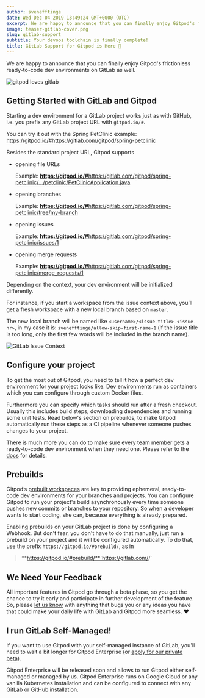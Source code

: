 ```yaml
---
author: svenefftinge
date: Wed Dec 04 2019 13:49:24 GMT+0000 (UTC)
excerpt: We are happy to announce that you can finally enjoy Gitpod's frictionless ready-to-code dev environments on GitLab as well.
image: teaser-gitlab-cover.png
slug: gitlab-support
subtitle: Your devops toolchain is finally complete!
title: GitLab Support for Gitpod is Here 🎉
---
```


<script context="module">
  export const prerender = true;
</script>

We are happy to announce that you can finally enjoy Gitpod's frictionless ready-to-code dev environments on GitLab as well.

![gitpod loves gitlab](../../../static/images/blog/gitlab-support/teaser-gitlab-gitpod.jpg)

<h2 class="h1">Getting Started with GitLab and Gitpod</h2>

Starting a dev environment for a GitLab project works just as with GitHub, i.e. you prefix any GitLab project URL with `gitpod.io/#`.

You can try it out with the Spring PetClinic example:
https://gitpod.io/#https://gitlab.com/gitpod/spring-petclinic

Besides the standard project URL, Gitpod supports

- opening file URLs

  <p>Example: <a href="https://gitpod.io/#https://gitlab.com/gitpod/spring-petclinic/blob/master/src/main/java/org/springframework/samples/petclinic/PetClinicApplication.java" target="blank"><b style="font-weight:700;">https://gitpod.io/#</b>https://gitlab.com/gitpod/spring-petclinic/.../petclinic/PetClinicApplication.java</a></p>

- opening branches

  <p>Example: <a href="https://gitpod.io/#https://gitlab.com/gitpod/spring-petclinic/tree/my-branch" target="blank"><b style="font-weight:700;">https://gitpod.io/#</b>https://gitlab.com/gitpod/spring-petclinic/tree/my-branch</a></p>

- opening issues

  <p>Example: <a href="https://gitpod.io/#https://gitlab.com/gitpod/spring-petclinic/issues/1" target="blank"><b style="font-weight:700;">https://gitpod.io/#</b>https://gitlab.com/gitpod/spring-petclinic/issues/1</a></p>

- opening merge requests

  <p>Example: <a href="https://gitpod.io/#https://gitlab.com/gitpod/spring-petclinic/merge_requests/1" target="blank"><b style="font-weight:700;">https://gitpod.io/#</b>https://gitlab.com/gitpod/spring-petclinic/merge_requests/1</a></p>

Depending on the context, your dev environment will be initialized differently.

For instance, if you start a workspace from the issue context above, you’ll get a fresh workspace with a new local branch based on `master`.

The new local branch will be named like `<username>/<issue-title>-<issue-nr>`, in my case it is:
`svenefftinge/allow-skip-first-name-1` (if the issue title is too long, only the first few words will be included in the branch name).

![GitLab Issue Context](../../../static/images/blog/gitlab-support/gitlab-issue-context-status.png)

## Configure your project

To get the most out of Gitpod, you need to tell it how a perfect dev environment for your project looks like. Dev environments run as containers which you can configure through custom Docker files.

Furthermore you can specify which tasks should run after a fresh checkout. Usually this includes build steps, downloading dependencies and running some unit tests. Read below's section on prebuilds, to make Gitpod automatically run these steps as a CI pipeline whenever someone pushes changes to your project.

There is much more you can do to make sure every team member gets a ready-to-code dev environment when they need one. Please refer to the [docs](/docs/configure) for details.

## Prebuilds

Gitpod’s [prebuilt workspaces](/docs/prebuilds) are key to providing ephemeral, ready-to-code dev environments for your branches and projects. You can configure Gitpod to run your project's build asynchronously every time someone pushes new commits or branches to your repository. So when a developer wants to start coding, she can, because everything is already prepared.

Enabling prebuilds on your GitLab project is done by configuring a Webhook. But don't fear, you don't have to do that manually, just run a prebuild on your project and it will be configured automatically. To do that, use the prefix `https://gitpod.io/#prebuild/`, as in

> **https://gitpod.io/#prebuild/**`https://gitlab.com/<myuser>/<myrepo>`

## We Need Your Feedback

All important features in Gitpod go through a beta phase, so you get the chance to try it early and participate in further development of the feature. So, please [let us know](https://github.com/gitpod-io/gitpod/issues) with anything that bugs you or any ideas you have that could make your daily life with GitLab and Gitpod more seamless. <span aria-hidden="true">❤️</span>

## I run GitLab Self-Managed!

If you want to use Gitpod with your self-managed instance of GitLab, you'll need to wait a bit longer for Gitpod Enterprise (or [apply for our private beta](/contact)).

Gitpod Enterprise will be released soon and allows to run Gitpod either self-managed or managed by us. Gitpod Enterprise runs on Google Cloud or any vanilla Kubernetes installation and can be configured to connect with any GitLab or GitHub installation.
